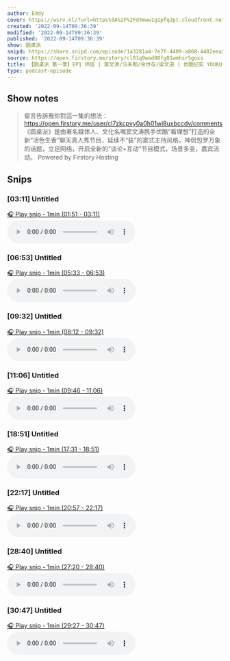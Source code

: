 ```yaml
---
author: Eddy
cover: https://wsrv.nl/?url=https%3A%2F%2Fd3mww1g1pfq2pt.cloudfront.net%2FAvatar%2Fcl7zkcpvy0a0h01wi8uxbccdv%2F1666234585141.jpg&w=200&h=200
created: '2022-09-14T09:36:39'
modified: '2022-09-14T09:36:39'
published: '2022-09-14T09:36:39'
show: 圆桌派
snipd: https://share.snipd.com/episode/1a3281a4-7e7f-4409-a868-4482eea5f0dd
source: https://open.firstory.me/story/cl81q9wad00fg01wmhsr5goxs
title: 【圆桌派 第一季】EP1 师徒 | 窦文涛/马未都/余世存/梁文道 | 优酷纪实 YOUKU DOCUMENTARY
type: podcast-episode
---
```



## Show notes
> 留言告訴我你對這一集的想法：  https://open.firstory.me/user/cl7zkcpvy0a0h01wi8uxbccdv/comments   《圆桌派》是由著名媒体人、文化名嘴窦文涛携手优酷“看理想”打造的全新“活色生香”聊天真人秀节目，延续不“装”的窦式主持风格，神侃包罗万象的话题，立足网络，开启全新的“谈论+互动”节目模式，场景多变，嘉宾流动。
> Powered by  Firstory Hosting

## Snips
### [03:11] Untitled
[🎧 Play snip - 1min️ (01:51 - 03:11)](https://share.snipd.com/snip/7d85dc4e-0bf2-4a12-af2d-5c7c0c463e61)
<audio controls> <source src="https://backend.endpoints.firstory-709db.cloud.goog/play.mp3?url=https%3A%2F%2Fd3mww1g1pfq2pt.cloudfront.net%2FRecord%2Fcl7zkcpvy0a0h01wi8uxbccdv%2Fcl81q9wad00fh01wmeqpe9jy3.mp3%3Fv%3D1663166906257#t=01:51,03:11"> </audio>
### [06:53] Untitled
[🎧 Play snip - 1min️ (05:33 - 06:53)](https://share.snipd.com/snip/b70123b3-d116-4524-af5f-19c8558738a7)
<audio controls> <source src="https://backend.endpoints.firstory-709db.cloud.goog/play.mp3?url=https%3A%2F%2Fd3mww1g1pfq2pt.cloudfront.net%2FRecord%2Fcl7zkcpvy0a0h01wi8uxbccdv%2Fcl81q9wad00fh01wmeqpe9jy3.mp3%3Fv%3D1663166906257#t=05:33,06:53"> </audio>
### [09:32] Untitled
[🎧 Play snip - 1min️ (08:12 - 09:32)](https://share.snipd.com/snip/304860b3-f838-485e-a2a5-70a7ac27b527)
<audio controls> <source src="https://backend.endpoints.firstory-709db.cloud.goog/play.mp3?url=https%3A%2F%2Fd3mww1g1pfq2pt.cloudfront.net%2FRecord%2Fcl7zkcpvy0a0h01wi8uxbccdv%2Fcl81q9wad00fh01wmeqpe9jy3.mp3%3Fv%3D1663166906257#t=08:12,09:32"> </audio>
### [11:06] Untitled
[🎧 Play snip - 1min️ (09:46 - 11:06)](https://share.snipd.com/snip/6cb35d0e-7f3b-4de5-8781-be08e722b437)
<audio controls> <source src="https://backend.endpoints.firstory-709db.cloud.goog/play.mp3?url=https%3A%2F%2Fd3mww1g1pfq2pt.cloudfront.net%2FRecord%2Fcl7zkcpvy0a0h01wi8uxbccdv%2Fcl81q9wad00fh01wmeqpe9jy3.mp3%3Fv%3D1663166906257#t=09:46,11:06"> </audio>
### [18:51] Untitled
[🎧 Play snip - 1min️ (17:31 - 18:51)](https://share.snipd.com/snip/76a77efd-d0c9-46fe-a842-94efc2ca2068)
<audio controls> <source src="https://backend.endpoints.firstory-709db.cloud.goog/play.mp3?url=https%3A%2F%2Fd3mww1g1pfq2pt.cloudfront.net%2FRecord%2Fcl7zkcpvy0a0h01wi8uxbccdv%2Fcl81q9wad00fh01wmeqpe9jy3.mp3%3Fv%3D1663166906257#t=17:31,18:51"> </audio>
### [22:17] Untitled
[🎧 Play snip - 1min️ (20:57 - 22:17)](https://share.snipd.com/snip/7a3e56eb-efb7-4f71-80f5-985972785738)
<audio controls> <source src="https://backend.endpoints.firstory-709db.cloud.goog/play.mp3?url=https%3A%2F%2Fd3mww1g1pfq2pt.cloudfront.net%2FRecord%2Fcl7zkcpvy0a0h01wi8uxbccdv%2Fcl81q9wad00fh01wmeqpe9jy3.mp3%3Fv%3D1663166906257#t=20:57,22:17"> </audio>
### [28:40] Untitled
[🎧 Play snip - 1min️ (27:20 - 28:40)](https://share.snipd.com/snip/4fd91729-8965-4b3e-9570-746774ad9d30)
<audio controls> <source src="https://backend.endpoints.firstory-709db.cloud.goog/play.mp3?url=https%3A%2F%2Fd3mww1g1pfq2pt.cloudfront.net%2FRecord%2Fcl7zkcpvy0a0h01wi8uxbccdv%2Fcl81q9wad00fh01wmeqpe9jy3.mp3%3Fv%3D1663166906257#t=27:20,28:40"> </audio>
### [30:47] Untitled
[🎧 Play snip - 1min️ (29:27 - 30:47)](https://share.snipd.com/snip/dbeaa758-7291-42ef-a0b5-d7f76cc0ade7)
<audio controls> <source src="https://backend.endpoints.firstory-709db.cloud.goog/play.mp3?url=https%3A%2F%2Fd3mww1g1pfq2pt.cloudfront.net%2FRecord%2Fcl7zkcpvy0a0h01wi8uxbccdv%2Fcl81q9wad00fh01wmeqpe9jy3.mp3%3Fv%3D1663166906257#t=29:27,30:47"> </audio>
